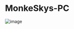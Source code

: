 # MonkeSkys-PC
![image](https://user-images.githubusercontent.com/82724623/206734748-093a81ba-dccc-4dda-a1da-672afc1b3e08.png)
